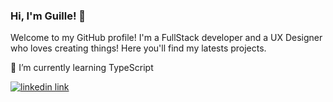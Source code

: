 ### Hi, I'm Guille! 🌟

<!--
**guilleavila/guilleavila** is a ✨ _special_ ✨ repository because its `README.md` (this file) appears on your GitHub profile.

Here are some ideas to get you started:

- 🔭 I’m currently working on ...
- 🌱 I’m currently learning ...
- 👯 I’m looking to collaborate on ...
- 🤔 I’m looking for help with ...
- 💬 Ask me about ...
- 📫 How to reach me: ...
- 😄 Pronouns: ...
- ⚡ Fun fact: ...
-->
Welcome to my GitHub profile! 
I'm a FullStack developer and a UX Designer who loves creating things!
Here you'll find my latests projects.

🌱 I’m currently learning TypeScript

[![linkedin link](https://img.shields.io/badge/LinkedIn-0077B5?style=for-the-badge&logo=linkedin&logoColor=white)](www.linkedin.com/in/guillermo-ávila
)
